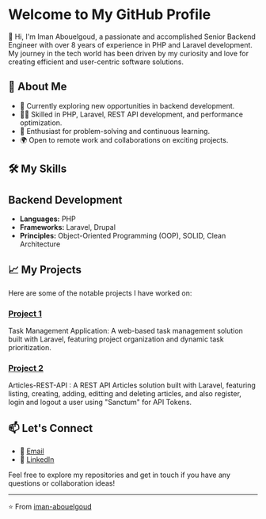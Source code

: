 # Welcome to My GitHub Profile

👋 Hi, I'm Iman Abouelgoud, a passionate and accomplished Senior Backend Engineer with over 8 years of experience in PHP and Laravel development. 
My journey in the tech world has been driven by my curiosity and love for creating efficient and user-centric software solutions.

## 🚀 About Me

- 💼 Currently exploring new opportunities in backend development.
- 👨‍💻 Skilled in PHP, Laravel, REST API development, and performance optimization.
- 🧩 Enthusiast for problem-solving and continuous learning.
- 🌍 Open to remote work and collaborations on exciting projects.

## 🛠️ My Skills
  ## Backend Development

  - **Languages:** PHP
  - **Frameworks:** Laravel, Drupal
  - **Principles:** Object-Oriented Programming (OOP), SOLID, Clean Architecture

## 📈 My Projects

Here are some of the notable projects I have worked on:

### [Project 1](https://github.com/iman-abouelgoud/Task-Management)
Task Management Application: A web-based task management solution built with Laravel, featuring project organization and dynamic task prioritization.


### [Project 2](https://github.com/iman-abouelgoud/Articles-REST-API)
Articles-REST-API : A REST API Articles solution built with Laravel, featuring listing, creating, adding, editting and deleting articles, and also register, login and logout a user using "Sanctum" for API Tokens.


## 📫 Let's Connect

- 📧 [Email](mailto:iman.ali.work@gmail.com)
- 💼 [LinkedIn](https://www.linkedin.com/in/iman-abouelgoud)

Feel free to explore my repositories and get in touch if you have any questions or collaboration ideas!

---

⭐️ From [iman-abouelgoud](https://github.com/iman-abouelgoud)
